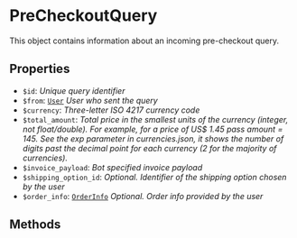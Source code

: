 # PreCheckoutQuery	

This object contains information about an incoming pre-checkout query.	

## Properties	

- `$id`: _Unique query identifier_
- `$from`: [`User`](User.md) _User who sent the query_
- `$currency`: _Three-letter ISO 4217 currency code_
- `$total_amount`: _Total price in the smallest units of the currency (integer, not float/double). For example, for a price of US$ 1.45 pass amount = 145. See the exp parameter in currencies.json, it shows the number of digits past the decimal point for each currency (2 for the majority of currencies)._
- `$invoice_payload`: _Bot specified invoice payload_
- `$shipping_option_id`: _Optional. Identifier of the shipping option chosen by the user_
- `$order_info`: [`OrderInfo`](OrderInfo.md) _Optional. Order info provided by the user_

## Methods	
